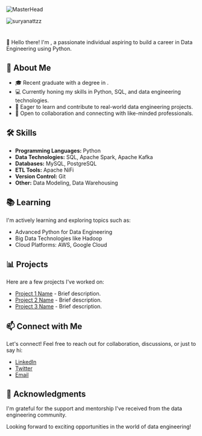 ![MasterHead](https://cdn.dribbble.com/users/50886/screenshots/2710024/coding.gif)



<p align="left"> <img src="https://komarev.com/ghpvc/?username=suryanattzz&label=Profile%20views&color=0e75b6&style=flat" alt="suryanattzz" /> </p>

# <Your Name>

👋 Hello there! I'm <Your Name>, a passionate individual aspiring to build a career in Data Engineering using Python.

## 🚀 About Me

- 🎓 Recent graduate with a degree in <Your Degree>.
- 💻 Currently honing my skills in Python, SQL, and data engineering technologies.
- 🌱 Eager to learn and contribute to real-world data engineering projects.
- 🤝 Open to collaboration and connecting with like-minded professionals.

## 🛠️ Skills

- **Programming Languages:** Python
- **Data Technologies:** SQL, Apache Spark, Apache Kafka
- **Databases:** MySQL, PostgreSQL
- **ETL Tools:** Apache NiFi
- **Version Control:** Git
- **Other:** Data Modeling, Data Warehousing

## 📚 Learning

I'm actively learning and exploring topics such as:

- Advanced Python for Data Engineering
- Big Data Technologies like Hadoop
- Cloud Platforms: AWS, Google Cloud

## 📊 Projects

Here are a few projects I've worked on:

- [Project 1 Name](link-to-repo) - Brief description.
- [Project 2 Name](link-to-repo) - Brief description.
- [Project 3 Name](link-to-repo) - Brief description.

## 📫 Connect with Me

Let's connect! Feel free to reach out for collaboration, discussions, or just to say hi:

- [LinkedIn](your-linkedin-profile)
- [Twitter](your-twitter-profile)
- [Email](your-email)

## 🙏 Acknowledgments

I'm grateful for the support and mentorship I've received from the data engineering community.

Looking forward to exciting opportunities in the world of data engineering!

